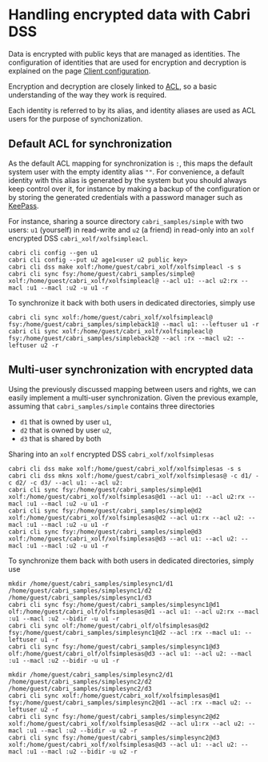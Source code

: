 # Handling encrypted data with Cabri DSS

Data is encrypted with public keys that are managed as identities.
The configuration of identities that are used for encryption and decryption
is explained on the page [Client configuration](cliconf.md).

Encryption and decryption are closely linked to [ACL](acl.md),
so a basic understanding of the way they work is required.

Each identity is referred to by its alias, and identity aliases
are used as ACL users for the purpose of synchonization.

## Default ACL for synchronization

As the default ACL mapping for synchronization is `:`, this maps the default system user
with the empty identity alias `""`.
For convenience, a default identity with this alias is generated by the system
but you should always keep control over it,
for instance by making a backup of the configuration or by storing the generated credentials
with a password manager such as [KeePass](https://keepass.info/).

For instance, sharing a source directory `cabri_samples/simple`
with two users: `u1` (yourself) in read-write and `u2` (a friend) in read-only
into an `xolf` encrypted DSS `cabri_xolf/xolfsimpleacl`.

    cabri cli config --gen u1
    cabri cli config --put u2 age1<user u2 public key>
    cabri cli dss make xolf:/home/guest/cabri_xolf/xolfsimpleacl -s s
    cabri cli sync fsy:/home/guest/cabri_samples/simple@ xolf:/home/guest/cabri_xolf/xolfsimpleacl@ --acl u1: --acl u2:rx --macl :u1 --macl :u2 -u u1 -r

To synchronize it back with both users in dedicated directories, simply use

    cabri cli sync xolf:/home/guest/cabri_xolf/xolfsimpleacl@ fsy:/home/guest/cabri_samples/simpleback1@ --macl u1: --leftuser u1 -r
    cabri cli sync xolf:/home/guest/cabri_xolf/xolfsimpleacl@ fsy:/home/guest/cabri_samples/simpleback2@ --acl :rx --macl u2: --leftuser u2 -r

## Multi-user synchronization with encrypted data

Using the previously discussed mapping between users and rights,
we can easily implement a multi-user synchronization.
Given the previous example, assuming that `cabri_samples/simple` contains
three directories

- `d1` that is owned by user `u1`,
- `d2` that is owned by user `u2`,
- `d3` that is shared by both

Sharing into an `xolf` encrypted DSS `cabri_xolf/xolfsimplesas`

    cabri cli dss make xolf:/home/guest/cabri_xolf/xolfsimplesas -s s
    cabri cli dss mkns xolf:/home/guest/cabri_xolf/xolfsimplesas@ -c d1/ -c d2/ -c d3/ --acl u1: --acl u2:
    cabri cli sync fsy:/home/guest/cabri_samples/simple@d1 xolf:/home/guest/cabri_xolf/xolfsimplesas@d1 --acl u1: --acl u2:rx --macl :u1 --macl :u2 -u u1 -r
    cabri cli sync fsy:/home/guest/cabri_samples/simple@d2 xolf:/home/guest/cabri_xolf/xolfsimplesas@d2 --acl u1:rx --acl u2: --macl :u1 --macl :u2 -u u1 -r
    cabri cli sync fsy:/home/guest/cabri_samples/simple@d3 xolf:/home/guest/cabri_xolf/xolfsimplesas@d3 --acl u1: --acl u2: --macl :u1 --macl :u2 -u u1 -r

To synchronize them back with both users in dedicated directories, simply use

    mkdir /home/guest/cabri_samples/simplesync1/d1 /home/guest/cabri_samples/simplesync1/d2 /home/guest/cabri_samples/simplesync1/d3
    cabri cli sync fsy:/home/guest/cabri_samples/simplesync1@d1 olf:/home/guest/cabri_olf/olfsimplesas@d1 --acl u1: --acl u2:rx --macl :u1 --macl :u2 --bidir -u u1 -r
    cabri cli sync olf:/home/guest/cabri_olf/olfsimplesas@d2 fsy:/home/guest/cabri_samples/simplesync1@d2 --acl :rx --macl u1: --leftuser u1 -r
    cabri cli sync fsy:/home/guest/cabri_samples/simplesync1@d3 olf:/home/guest/cabri_olf/olfsimplesas@d3 --acl u1: --acl u2: --macl :u1 --macl :u2 --bidir -u u1 -r

    mkdir /home/guest/cabri_samples/simplesync2/d1 /home/guest/cabri_samples/simplesync2/d2 /home/guest/cabri_samples/simplesync2/d3
    cabri cli sync xolf:/home/guest/cabri_xolf/xolfsimplesas@d1 fsy:/home/guest/cabri_samples/simplesync2@d1 --acl :rx --macl u2: --leftuser u2 -r
    cabri cli sync fsy:/home/guest/cabri_samples/simplesync2@d2 xolf:/home/guest/cabri_xolf/xolfsimplesas@d2 --acl u1:rx --acl u2: --macl :u1 --macl :u2 --bidir -u u2 -r
    cabri cli sync fsy:/home/guest/cabri_samples/simplesync2@d3 xolf:/home/guest/cabri_xolf/xolfsimplesas@d3 --acl u1: --acl u2: --macl :u1 --macl :u2 --bidir -u u2 -r
